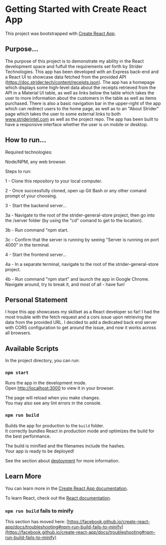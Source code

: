 # Getting Started with Create React App

This project was bootstrapped with [Create React App](https://github.com/facebook/create-react-app).

## Purpose...

The purpose of this project is to demonstrate my ability in the React development space and fulfull the requirements set forth by Strider Technologies.  This app has been developed with an Express back-end and a React UI to showcase data fetched from the provided API (https://doc.strider.tech/content/receipts.json).  The app has a homepage which displays some high-level data about the receipts retrieved from the API in a Material UI table, as well as links below the table which takes the user to more information about the customers in the table as well as items purchased.  There is also a basic navigation bar in the upper-right of the app which can redirect users to the home page, as well as to an "About Strider" page which takes the user to some external links to both www.striderintel.com as well as the project repo.  The app has been built to have a responsive interface whether the user is on mobile or desktop.

## How to run...

Required technologies:

Node/NPM, any web browser.

Steps to run:

1 - Clone this repository to your local computer.

2 - Once successfully cloned, open up Git Bash or any other comand prompt of your choosing.

3 - Start the backend server...

3a - Navigate to the root of the strider-general-store project, then go into the /server folder (by using the "cd" comand to get to the location).

3b - Run command "npm start.

3c - Confirm that the server is running by seeing "Server is running on port 4000" in the terminal.

4 - Start the frontend server...

4a - In a separate terminal, navigate to the root of the strider-general-store project.

4b - Run command "npm start" and launch the app in Google Chrome.  Navigate around, try to break it, and most of all - have fun!

## Personal Statement

I hope this app showcases my skillset as a React developer so far!  I had the most trouble with the fetch request and a cors issue upon retrieving the data from the provided URL.  I decided to add a dedicated back end server with CORS configuration to get around the issue, and now it works across all browsers.

## Available Scripts

In the project directory, you can run:

### `npm start`

Runs the app in the development mode.\
Open [http://localhost:3000](http://localhost:3000) to view it in your browser.

The page will reload when you make changes.\
You may also see any lint errors in the console.

### `npm run build`

Builds the app for production to the `build` folder.\
It correctly bundles React in production mode and optimizes the build for the best performance.

The build is minified and the filenames include the hashes.\
Your app is ready to be deployed!

See the section about [deployment](https://facebook.github.io/create-react-app/docs/deployment) for more information.

## Learn More

You can learn more in the [Create React App documentation](https://facebook.github.io/create-react-app/docs/getting-started).

To learn React, check out the [React documentation](https://reactjs.org/).

### `npm run build` fails to minify

This section has moved here: [https://facebook.github.io/create-react-app/docs/troubleshooting#npm-run-build-fails-to-minify](https://facebook.github.io/create-react-app/docs/troubleshooting#npm-run-build-fails-to-minify)
